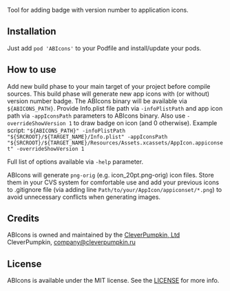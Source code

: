 Tool for adding badge with version number to application icons.

## Installation

Just add `pod 'ABIcons'` to your Podfile and install/update your pods.

## How to use

Add new build phase to your main target of your project before compile sources. This build phase will generate new app icons with (or without) version number badge.
The ABIcons binary will be available via `${ABICONS_PATH}`. Provide Info.plist file path via `-infoPlistPath` and app icon path via `-appIconsPath` parameters to ABIcons binary. Also use `-overrideShowVersion 1` to draw badge on icon (and 0 otherwise).
Example script:
```"${ABICONS_PATH}" -infoPlistPath "${SRCROOT}/${TARGET_NAME}/Info.plist" -appIconsPath "${SRCROOT}/${TARGET_NAME}/Resources/Assets.xcassets/AppIcon.appiconset" -overrideShowVersion 1```

Full list of options available via `-help` parameter.

ABIcons will generate `png-orig` (e.g. icon_20pt.png-orig) icon files. Store them in your CVS system for comfortable use and add your previous icons to .gitignore file (via adding line `Path/to/your/AppIcon/appiconset/*.png`) to avoid unnecessary conflicts when generating images.

## Credits

ABIcons is owned and maintained by the [CleverPumpkin, Ltd](https://cleverpumpkin.ru/)
CleverPumpkin, company@cleverpumpkin.ru

## License

ABIcons is available under the MIT license. See the [LICENSE](https://github.com/CleverPumpkin/abicons-ios/blob/master/LICENSE) for more info.

